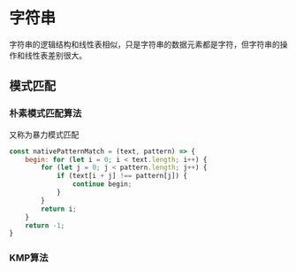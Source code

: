 # 字符串

字符串的逻辑结构和线性表相似，只是字符串的数据元素都是字符，但字符串的操作和线性表差别很大。

## 模式匹配

### 朴素模式匹配算法

又称为暴力模式匹配

```js
const nativePatternMatch = (text, pattern) => {
    begin: for (let i = 0; i < text.length; i++) {
        for (let j = 0; j < pattern.length; j++) {
            if (text[i + j] !== pattern[j]) {
                continue begin;
            }
        }
        return i;
    }
    return -1;
}
```

### KMP算法
